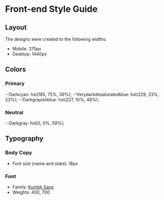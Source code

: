 # Front-end Style Guide

## Layout

The designs were created to the following widths:

- Mobile: 375px
- Desktop: 1440px

## Colors

### Primary

--Darkcyan: hsl(185, 75%, 39%);
--Verydarkdesaturatedblue: hsl(229, 23%, 23%);
--Darkgrayishblue: hsl(227, 10%, 46%);

### Neutral

--Darkgray: hsl(0, 0%, 59%);

## Typography

### Body Copy

- Font size (name and stats): 18px

### Font

- Family: [Kumbh Sans](https://fonts.google.com/specimen/Kumbh+Sans)
- Weights: 400, 700
